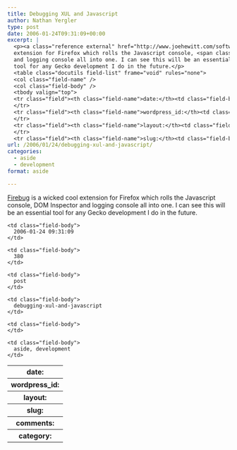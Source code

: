 ```yaml
---
title: Debugging XUL and Javascript
author: Nathan Yergler
type: post
date: 2006-01-24T09:31:09+00:00
excerpt: |
  <p><a class="reference external" href="http://www.joehewitt.com/software/firebug/">Firebug</a> is a wicked cool
  extension for Firefox which rolls the Javascript console, <span class="caps">DOM</span> Inspector
  and logging console all into one. I can see this will be an essential
  tool for any Gecko development I do in the future.</p>
  <table class="docutils field-list" frame="void" rules="none">
  <col class="field-name" />
  <col class="field-body" />
  <tbody valign="top">
  <tr class="field"><th class="field-name">date:</th><td class="field-body">2006-01-24 09:31:09</td>
  </tr>
  <tr class="field"><th class="field-name">wordpress_id:</th><td class="field-body">380</td>
  </tr>
  <tr class="field"><th class="field-name">layout:</th><td class="field-body">post</td>
  </tr>
  <tr class="field"><th class="field-name">slug:</th><td class="field-body">debugging-xul-and-javascript ...</td></tr></tbody></table>
url: /2006/01/24/debugging-xul-and-javascript/
categories:
  - aside
  - development
format: aside

---
```

[Firebug][1]  is a wicked cool extension for Firefox which rolls the Javascript console, <span class="caps">DOM</span> Inspector and logging console all into one. I can see this will be an essential tool for any Gecko development I do in the future.

<table class="docutils field-list" frame="void" rules="none">
  <col class="field-name" /> <col class="field-body" /> <tr class="field">
    <th class="field-name">
      date:
    </th>

    <td class="field-body">
      2006-01-24 09:31:09
    </td>
  </tr>

  <tr class="field">
    <th class="field-name">
      wordpress_id:
    </th>

    <td class="field-body">
      380
    </td>
  </tr>

  <tr class="field">
    <th class="field-name">
      layout:
    </th>

    <td class="field-body">
      post
    </td>
  </tr>

  <tr class="field">
    <th class="field-name">
      slug:
    </th>

    <td class="field-body">
      debugging-xul-and-javascript
    </td>
  </tr>

  <tr class="field">
    <th class="field-name">
      comments:
    </th>

    <td class="field-body">
    </td>
  </tr>

  <tr class="field">
    <th class="field-name">
      category:
    </th>

    <td class="field-body">
      aside, development
    </td>
  </tr>
</table>

 [1]: http://www.joehewitt.com/software/firebug/